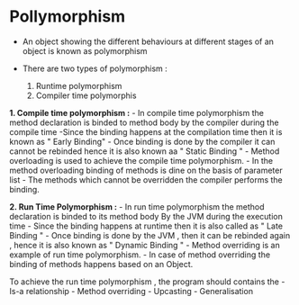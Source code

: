 # Pollymorphism

  - An object showing the different behaviours at different stages of an object is known as polymorphism 
	
  - There are two types of polymorphism :
	1. Runtime polymorphism 
	2. Compiler time polymorphis
		
**1. Compile time polymorphism :**
	- In compile time polymorphism the method declaration is binded to method body by the compiler during the compile time
	-Since the binding happens at the compilation time then it is known as " Early Binding"
	- Once binding is done by the compiler it can cannot be rebinded  hence it is also known aa " Static Binding "
	- Method overloading is used to achieve the compile time polymorphism.
	- In the method overloading binding of methods is dine on the basis of parameter list
	- The methods which cannot be overridden the compiler performs the binding.
			
**2. Run Time Polymorphism :**
	- In run time polymorphism the method declaration is binded  to its method body By the JVM during the execution time 
	- Since the binding happens at runtime then it is also called as " Late Binding "
	- Once binding is done by the JVM , then it can be rebinded again , hence it is also known as " Dynamic Binding "
	- Method overriding is an example of run time polymorphism. 
	- In case of method overriding the binding of methods happens based on an Object.
			
To achieve the run time polymorphism , the program should contains the 
	- Is-a relationship 
	- Method overriding 
	- Upcasting
	- Generalisation
